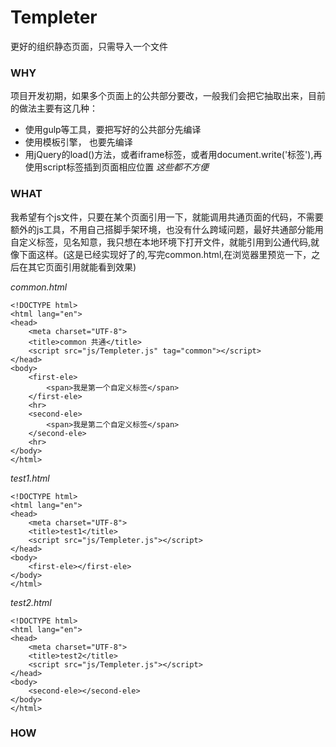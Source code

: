 # Templeter
更好的组织静态页面，只需导入一个文件
### WHY  
项目开发初期，如果多个页面上的公共部分要改，一般我们会把它抽取出来，目前的做法主要有这几种：  
- 使用gulp等工具，要把写好的公共部分先编译  
- 使用模板引擎， 也要先编译
- 用jQuery的load()方法，或者iframe标签，或者用document.write('标签'),再使用script标签插到页面相应位置
*这些都不方便*
### WHAT  
我希望有个js文件，只要在某个页面引用一下，就能调用共通页面的代码，不需要额外的js工具，不用自己搭脚手架环境，也没有什么跨域问题，最好共通部分能用自定义标签，见名知意，我只想在本地环境下打开文件，就能引用到公通代码,就像下面这样。(这是已经实现好了的,写完common.html,在浏览器里预览一下，之后在其它页面引用就能看到效果)

*common.html*
```
<!DOCTYPE html>
<html lang="en">
<head>
    <meta charset="UTF-8">
    <title>common 共通</title>
    <script src="js/Templeter.js" tag="common"></script>
</head>
<body>
    <first-ele>
        <span>我是第一个自定义标签</span>
    </first-ele>
    <hr>
    <second-ele>
        <span>我是第二个自定义标签</span>
    </second-ele>
    <hr>
</body>
</html>
```

*test1.html*
```
<!DOCTYPE html>
<html lang="en">
<head>
    <meta charset="UTF-8">
    <title>test1</title>
    <script src="js/Templeter.js"></script>
</head>
<body>
    <first-ele></first-ele>
</body>
</html>
```

*test2.html*
```
<!DOCTYPE html>
<html lang="en">
<head>
    <meta charset="UTF-8">
    <title>test2</title>
    <script src="js/Templeter.js"></script>
</head>
<body>
    <second-ele></second-ele>
</body>
</html>
```

### HOW 
